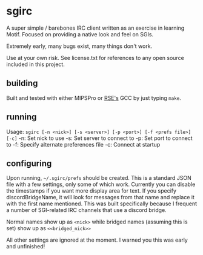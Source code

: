 # sgirc

A super simple / barebones IRC client written as an exercise in learning Motif.
Focused on providing a native look and feel on SGIs.

Extremely early, many bugs exist, many things don't work.

Use at your own risk.
See license.txt for references to any open source included in this project.

## building

Built and tested with either MIPSPro or [RSE's](https://github.com/sgidevnet/sgug-rse) GCC by just typing `make`.

## running

Usage: `sgirc [-n <nick>] [-s <server>] [-p <port>] [-f <prefs file>] [-c]`
        -n: Set nick to use
        -s: Set server to connect to
        -p: Set port to connect to
        -f: Specify alternate preferences file
        -c: Connect at startup

## configuring

Upon running, `~/.sgirc/prefs` should be created. This is a standard JSON file with a few settings, only some of which work.
Currently you can disable the timestamps if you want more display area for text.
If you specify discordBridgeName, it will look for messages from that name and replace it with the first name mentioned. This was built specifically because I frequent a number of SGI-related IRC channels that use a discord bridge.

Normal names show up as `<nick>` while bridged names (assuming this is set) show up as `<<bridged_nick>>`

All other settings are ignored at the moment. I warned you this was early and unfinished!
